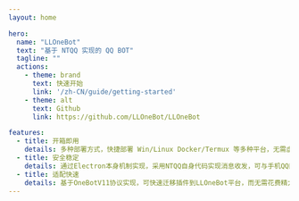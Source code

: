 ```yaml
---
layout: home

hero:
  name: "LLOneBot"
  text: "基于 NTQQ 实现的 QQ BOT"
  tagline: ""
  actions:
    - theme: brand
      text: 快速开始
      link: '/zh-CN/guide/getting-started'
    - theme: alt
      text: Github
      link: https://github.com/LLOneBot/LLOneBot

features:
  - title: 开箱即用
    details: 多种部署方式，快捷部署 Win/Linux Docker/Termux 等多种平台，无需虚拟化，内存轻量。
  - title: 安全稳定
    details: 通过Electron本身机制实现，采用NTQQ自身代码实现消息收发，可与手机QQ同步登录。
  - title: 适配快速
    details: 基于OneBotV11协议实现，可快速迁移插件到LLOneBot平台，而无需花费精力适配。
---
```


